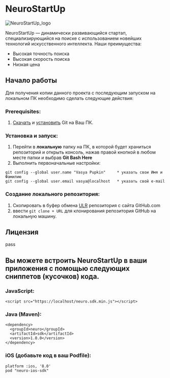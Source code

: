 # NeuroStartUp
![NeuroStartUp_logo](https://camo.githubusercontent.com/c6727c717cad1e4820481abb87524f90782445c5/68747470733a2f2f692e696d6775722e636f6d2f495a4f525769492e706e67)

NeuroStartUp — динамически развивающийся стартап, специализирующийся на поиске с использованием новейших технологий искусственного интеллекта. Наши преимущества:
* Высокая точность поиска
* Высокая скорость поиска
* Низкая цена

## Начало работы

Для получения копии данного проекта с последующим запуском на локальном ПК необходимо сделать следующие действия:
### Prerequisites:

1. [Скачать](https://git-scm.com/download/win) и [установить](https://github.com/netology-code/guides/tree/master/git) Git на Ваш ПК.

### Установка и запуск:

1. Перейти в **локальную** папку на ПК, в которой будет храниться репозиторий и открыть консоль, нажав правой кнопкой в любом месте папки и выбрав **Git Bash Here**
1. Выполнить первоначальные настройки: 
```
git config --global user.name "Vasya Pupkin"     * указать свои Имя и Фамилию
git config --global user.email vasya@localhost   * указать свой e-mail 
```

### Создание локального репозитория:

1. Скопировать в буфер обмена [ULR](https://github.com/aakhvostov/HwFirst.git) репозитория c сайта GitHub.com
1. ввести `git clone + URL` для клонирования репозитория GitHub на локальную машину.

## Лицензия

pass

## Вы можете встроить NeuroStartUp в ваши приложения с помощью следующих сниппетов (кусочков) кода.

### JavaScript:
```
<script src="https://localhost/neuro.sdk.min.js"></script>
```
### Java (Maven):
```
<dependency>
  <groupId>neuro</groupId>
  <artifactId>sdk</artifactId>
  <version>1.0.0</version>
</dependency>
```
### iOS (добавьте код в ваш Podfile):
```
platform :ios, '8.0'
pod "neuro-ios-sdk"
```